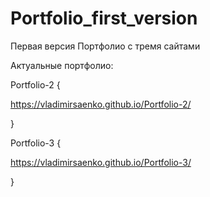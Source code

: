 # Portfolio_first_version

Первая версия Портфолио с тремя сайтами

Актуальные портфолио:

Portfolio-2 {

https://vladimirsaenko.github.io/Portfolio-2/

}

Portfolio-3 {

https://vladimirsaenko.github.io/Portfolio-3/

}
